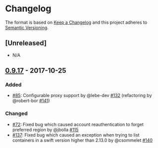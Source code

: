 # Changelog

The format is based on [Keep a Changelog](http://keepachangelog.com/en/1.0.0/)
and this project adheres to [Semantic Versioning](http://semver.org/spec/v2.0.0.html).

## [Unreleased]
- N/A

## [0.9.17](https://github.com/javaswift/joss/releases/tag/v0.9.17) - 2017-10-25
### Added
- [#85](https://github.com/javaswift/joss/issues/85): Configurable proxy support by @lebe-dev [#132](https://github.com/javaswift/joss/pull/132) (refactoring by @robert-bor [#141](https://github.com/javaswift/joss/pull/141))

### Changed
- [#72](https://github.com/javaswift/joss/issues/72): Fixed bug which caused account reauthentication to forget preferred region by @jbolla [#115](https://github.com/javaswift/joss/pull/115)
- [#137](https://github.com/javaswift/joss/issues/137): Fixed bug which caused an exception when trying to list containers in a swift version higher than 2.13.0 by @csommelet [#140](https://github.com/javaswift/joss/pull/140)
